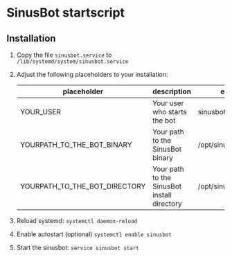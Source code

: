 # SinusBot startscript

## Installation

1. Copy the file `sinusbot.service` to `/lib/systemd/system/sinusbot.service`
2. Adjust the following placeholders to your installation:
  
   placeholder                   | description                                 | example
   ------------------------------|---------------------------------------------|------------------------
   YOUR_USER                     | Your user who starts the bot                | sinusbot               
   YOURPATH_TO_THE_BOT\_BINARY   | Your path to the SinusBot binary            | /opt/sinusbot/sinusbot 
   YOURPATH_TO_THE_BOT_DIRECTORY | Your path to the SinusBot install directory | /opt/sinusbot          
  
3. Reload systemd: `systemctl daemon-reload`
4. Enable autostart (optional) `systemctl enable sinusbot`
4. Start the sinusbot: `service sinusbot start`
